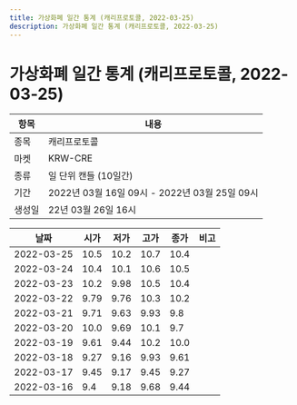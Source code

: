 ```yaml
---
title: 가상화폐 일간 통계 (캐리프로토콜, 2022-03-25)
description: 가상화폐 일간 통계 (캐리프로토콜, 2022-03-25)
---
```


가상화폐 일간 통계 (캐리프로토콜, 2022-03-25)
===

|항목|내용|
|--|--|
|종목|캐리프로토콜|
|마켓|KRW-CRE|
|종류|일 단위 캔들 (10일간)|
|기간|2022년 03월 16일 09시 - 2022년 03월 25일 09시|
|생성일|22년 03월 26일 16시|


|날짜|시가|저가|고가|종가|비고|
|--|--|--|--|--|--|
|2022-03-25|10.5|10.2|10.7|10.4|    |
|2022-03-24|10.4|10.1|10.6|10.5|    |
|2022-03-23|10.2|9.98|10.5|10.4|    |
|2022-03-22|9.79|9.76|10.3|10.2|    |
|2022-03-21|9.71|9.63|9.93|9.8|    |
|2022-03-20|10.0|9.69|10.1|9.7|    |
|2022-03-19|9.61|9.44|10.2|10.0|    |
|2022-03-18|9.27|9.16|9.93|9.61|    |
|2022-03-17|9.45|9.17|9.45|9.27|    |
|2022-03-16|9.4|9.18|9.68|9.44|    |
